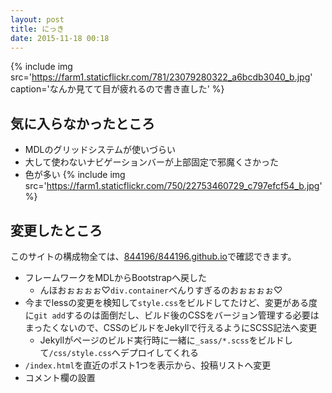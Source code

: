 ```yaml
---
layout: post
title: にっき
date: 2015-11-18 00:18
---
```


{% include img src='https://farm1.staticflickr.com/781/23079280322_a6bcdb3040_b.jpg' caption='なんか見てて目が疲れるので書き直した' %}

## 気に入らなかったところ

- MDLのグリッドシステムが使いづらい
- 大して使わないナビゲーションバーが上部固定で邪魔くさかった
- 色が多い
  {% include img src='https://farm1.staticflickr.com/750/22753460729_c797efcf54_b.jpg' %}


## 変更したところ

<div class="alert alert-info">
  このサイトの構成物全ては、<a href="https://github.com/844196/844196.github.io">844196/844196.github.io</a>で確認できます。
</div>

- フレームワークをMDLからBootstrapへ戻した
    - んほおぉぉぉぉ♡`div.container`べんりすぎるのおぉぉぉぉ♡
- 今までlessの変更を検知して`style.css`をビルドしてたけど、変更がある度に`git add`するのは面倒だし、ビルド後のCSSをバージョン管理する必要はまったくないので、CSSのビルドをJekyllで行えるようにSCSS記法へ変更
    - Jekyllがページのビルド実行時に一緒に`_sass/*.scss`をビルドして`/css/style.css`へデプロイしてくれる
- `/index.html`を直近のポスト1つを表示から、投稿リストへ変更
- コメント欄の設置
